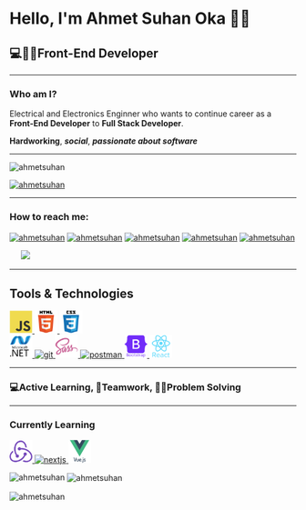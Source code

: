 <h1>Hello, I'm Ahmet Suhan Oka 🙋‍♂️</h1>
<h2>💻👨‍💻Front-End Developer</h2>
<hr>

<h3>Who am I?</h3>
<p>Electrical and Electronics Enginner who wants to continue career as a <strong>Front-End Developer</strong> to <strong>Full Stack Developer</strong>.</p>
<p><b>Hardworking</b>, <b><em>social</em></b>, <em><b>passionate about software</b></em></p>
<hr>
<p align="left"> <img src="https://komarev.com/ghpvc/?username=ahmetsuhanh&label=Profile%20views&color=0e75b6&style=flat" alt="ahmetsuhan" /> </p>

<p align="left"> <a href="https://github.com/ryo-ma/github-profile-trophy"><img src="https://github-profile-trophy.vercel.app/?username=ahmetsuhan" alt="ahmetsuhan" /></a> </p>
<hr>
<h3>How to reach me:</h3>

<p align="left">
  <a href="https://www.linkedin.com/in/ahmet-suhan-oka/" target="blank"
    ><img
      align="center"
      src="https://velanovascular.com/wp-content/uploads/2020/06/LinkedIn.png"
      alt="ahmetsuhan"
      height="30"
      width="30"
  /></a>
  <a href="https://ahmetsuhanoka.medium.com" target="blank"
    ><img
      align="center"
      src="https://cdn.jsdelivr.net/npm/simple-icons@3.0.1/icons/medium.svg"
      alt="ahmetsuhan"
      height="30"
      width="40"
  /></a>
  <a href="https://twitter.com/OkaAhmet" target="blank"
    ><img
      align="center"
      src="https://icons.iconarchive.com/icons/limav/flat-gradient-social/128/Twitter-icon.png"
      alt="ahmetsuhan"
      height="30"
      width="30"
  /></a>
  <a href="https://www.instagram.com/ahmetsuhanoka/" target="blank"
    ><img
      align="center"
      src="https://upload.wikimedia.org/wikipedia/commons/thumb/e/e7/Instagram_logo_2016.svg/1200px-Instagram_logo_2016.svg.png"
      alt="ahmetsuhan"
      height="30"
      width="30"
  /></a>
  <a href="https://www.hackerrank.com/ahmetsuhanoka0" target="blank"
    ><img
      align="center"
      src="https://cdn3.iconfinder.com/data/icons/logos-and-brands-adobe/512/160_Hackerrank-512.png"
      alt="ahmetsuhan"
      height="30"
      width="30"
  /></a>
</p>
</a>&nbsp;&nbsp;&nbsp;&nbsp;
<a href="mailto:ahmetsuhanoka0@gmail.com"><img src="https://img.shields.io/badge/gmail-%23D14836.svg?&style=for-the-badge&logo=gmail&logoColor=white" /></a>&nbsp;&nbsp;&nbsp;&nbsp;
<hr>

<h2>Tools & Technologies</h2>
<p>
   <a href="https://developer.mozilla.org/en-US/docs/Web/JavaScript"
    target="_blank"
  >
    <img
      src="https://raw.githubusercontent.com/devicons/devicon/master/icons/javascript/javascript-original.svg"
      alt="javascript"
      width="40"
      height="40"
    />
  </a>
   <a href="https://www.w3.org/html/" target="_blank">
    <img
      src="https://raw.githubusercontent.com/devicons/devicon/master/icons/html5/html5-original-wordmark.svg"
      alt="html5"
      width="40"
      height="40"
    />
  </a>
   <a href="https://www.w3schools.com/css/" target="_blank">
    <img
      src="https://raw.githubusercontent.com/devicons/devicon/master/icons/css3/css3-original-wordmark.svg"
      alt="css3"
      width="40"
      height="40"
    />
  </a>
   <br>
   <a href="https://dotnet.microsoft.com/" target="_blank">
    <img
      src="https://raw.githubusercontent.com/devicons/devicon/master/icons/dot-net/dot-net-original-wordmark.svg"
      alt="dotnet"
      width="40"
      height="40"
    />
  </a>
   <a href="https://git-scm.com/" target="_blank">
    <img
      src="https://www.vectorlogo.zone/logos/git-scm/git-scm-icon.svg"
      alt="git"
      width="40"
      height="40"
    />
  </a>
  <a href="https://sass-lang.com" target="_blank">
    <img
      src="https://raw.githubusercontent.com/devicons/devicon/master/icons/sass/sass-original.svg"
      alt="sass"
      width="40"
      height="40"
    />
  </a>
   <a href="https://postman.com" target="_blank">
    <img
      src="https://www.vectorlogo.zone/logos/getpostman/getpostman-icon.svg"
      alt="postman"
      width="40"
      height="40"
    />
  </a>
   <a href="https://getbootstrap.com" target="_blank">
    <img
      src="https://raw.githubusercontent.com/devicons/devicon/master/icons/bootstrap/bootstrap-plain-wordmark.svg"
      alt="bootstrap"
      width="40"
      height="40"
    />
  </a>
   <a href="https://reactjs.org/" target="_blank">
    <img
      src="https://raw.githubusercontent.com/devicons/devicon/master/icons/react/react-original-wordmark.svg"
      alt="react"
      width="40"
      height="40"
    />
  </a>
  
   
</p> 

<hr>

<h3>💻Active Learning, 🤝Teamwork, 👨‍💻Problem Solving</h3> 
<hr>

<h3>Currently Learning</h3>
 <p><a href="https://redux.js.org" target="_blank">
    <img
      src="https://raw.githubusercontent.com/devicons/devicon/master/icons/redux/redux-original.svg"
      alt="redux"
      width="40"
      height="40"
    />
  </a>
  <a href="https://nextjs.org/" target="_blank">
    <img
      src="https://cdn.worldvectorlogo.com/logos/nextjs-3.svg"
      alt="nextjs"
      width="40"
      height="40"
    />
  </a>
  <a href="https://vuejs.org/" target="_blank">
    <img
      src="https://raw.githubusercontent.com/devicons/devicon/master/icons/vuejs/vuejs-original-wordmark.svg"
      alt="vuejs"
      width="40"
      height="40"
    />
  </a>
   </p>
 

<p><img align="left" src="https://github-readme-stats.vercel.app/api/top-langs?username=ahmetsuhan&show_icons=true&locale=en&layout=compact" alt="ahmetsuhan" /></p>

<p>&nbsp;<img align="center" src="https://github-readme-stats.vercel.app/api?username=ahmetsuhan&show_icons=true&locale=en" alt="ahmetsuhan" /></p>

<p><img align="center" src="https://github-readme-streak-stats.herokuapp.com/?user=ahmetsuhan&" alt="ahmetsuhan" /></p>
